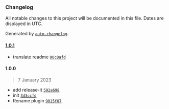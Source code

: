 ### Changelog

All notable changes to this project will be documented in this file. Dates are displayed in UTC.

Generated by [`auto-changelog`](https://github.com/CookPete/auto-changelog).

#### [1.0.1](https://github.com/NovaGaia/strapi-plugin-generic-publisher/compare/1.0.0...1.0.1)

- translate readme [`00c8afd`](https://github.com/NovaGaia/strapi-plugin-generic-publisher/commit/00c8afdba6ea7bb805c6500420cef209ee820f00)

#### 1.0.0

> 7 January 2023

- add release-it [`592a698`](https://github.com/NovaGaia/strapi-plugin-generic-publisher/commit/592a698977cf9410c0a0935bc88bdc9377d1db37)
- init [`3d3ccfd`](https://github.com/NovaGaia/strapi-plugin-generic-publisher/commit/3d3ccfd8501da0bf1984f2253bb00868e52ff10f)
- Rename plugin [`9015f87`](https://github.com/NovaGaia/strapi-plugin-generic-publisher/commit/9015f87d9199841df2f0102b8f310aa621161134)
